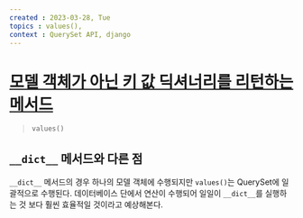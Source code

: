 ```yaml
---
created : 2023-03-28, Tue
topics : values(), 
context : QuerySet API, django
---
```

# [모델 객체가 아닌 키 값 딕셔너리를 리턴하는 메서드](https://docs.djangoproject.com/en/3.2/ref/models/querysets/#values)
> `values()`

## `__dict__` 메서드와 다른 점
`__dict__` 메서드의 경우 하나의 모델 객체에 수행되지만 `values()`는 QuerySet에 일괄적으로 수행된다. 데이터베이스 단에서 연산이 수행되어 일일이 `__dict__`를 실행하는 것 보다 훨씬 효율적일 것이라고 예상해본다.